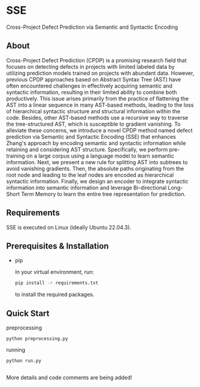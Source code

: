 # SSE

Cross-Project Defect Prediction via Semantic and Syntactic Encoding

## About

Cross-Project Defect Prediction (CPDP) is a promising research field that focuses on detecting defects in projects with limited labeled data by utilizing prediction models trained on projects with abundant data. However, previous CPDP approaches based on Abstract Syntax Tree (AST) have often encountered challenges in effectively acquiring semantic and syntactic information, resulting in their limited ability to combine both productively. This issue arises primarily from the practice of flattening the AST into a linear sequence in many AST-based methods, leading to the loss of hierarchical syntactic structure and structural information within the code. Besides, other AST-based methods use a recursive way to traverse the tree-structured AST, which is susceptible to gradient vanishing. To alleviate these concerns, we introduce a novel CPDP method named defect prediction via Semantic and Syntactic Encoding (SSE) that enhances Zhang's approach by encoding semantic and syntactic information while retaining and considering AST structure. Specifically, we perform pre-training on a large corpus using a language model to learn semantic information. Next, we present a new rule for splitting AST into subtrees to avoid vanishing gradients. Then, the absolute paths originating from the root node and leading to the leaf nodes are encoded as hierarchical syntactic information. Finally, we design an encoder to integrate syntactic information into semantic information and leverage Bi-directional Long-Short Term Memory to learn the entire tree representation for prediction.

## Requirements

SSE is executed on Linux (ideally Ubuntu 22.04.3).

## Prerequisites & Installation

* pip

    In your virtual environment, run:

    ```sh
    pip install -r requirements.txt
    ```

    to install the required packages.

## Quick Start

preprocessing
```
python preprocessing.py
```

running
```
python run.py
```

## 
More details and code comments are being added!
